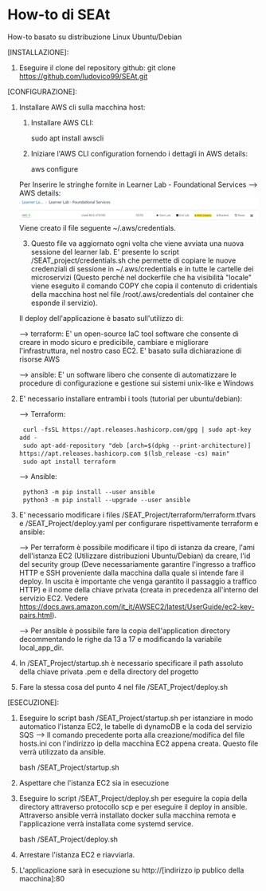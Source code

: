 # How-to di SEAt
How-to basato su distribuzione Linux Ubuntu/Debian

[INSTALLAZIONE]:

1) Eseguire il clone del repository github: git clone https://github.com/ludovico99/SEAt.git

[CONFIGURAZIONE]:

1) Installare AWS cli sulla macchina host:

    1) Installare AWS CLI:

        sudo apt install awscli

    2) Iniziare l'AWS CLI configuration fornendo i dettagli in AWS details:
    
        aws configure 

    Per Inserire le stringhe fornite in Learner Lab - Foundational Services --> AWS details:
    ![AWS details](/immagini/AWS_details.png)
    Viene creato il file seguente ~/.aws/credentials. 

    3) Questo file va aggiornato ogni volta che viene avviata una nuova sessione del learner lab.
    E' presente lo script /SEAT_project/credentials.sh che permette di copiare le nuove credenziali di sessione in  ~/.aws/credentials e in tutte le cartelle dei microservizi (Questo perchè nel dockerfile che ha visibilità "locale" viene eseguito il comando COPY che copia il contenuto di cridentials della macchina host nel file /root/.aws/credentials del container che esponde il servizio). 

    Il deploy dell'applicazione è basato sull'utilizzo  di:

    --> terraform: E' un open-source IaC tool software che consente di creare in modo sicuro e predicibile, cambiare e migliorare l'infrastruttura, nel nostro caso EC2. E' basato sulla dichiarazione di risorse AWS 

    --> ansible: E' un software libero che consente di automatizzare le procedure di configurazione e gestione sui sistemi unix-like e Windows

2) E' necessario installare entrambi i tools (tutorial per ubuntu/debian):

    --> Terraform: 

        curl -fsSL https://apt.releases.hashicorp.com/gpg | sudo apt-key add -
        sudo apt-add-repository "deb [arch=$(dpkg --print-architecture)] https://apt.releases.hashicorp.com $(lsb_release -cs) main"
        sudo apt install terraform

    --> Ansible:

        python3 -m pip install --user ansible
        python3 -m pip install --upgrade --user ansible

 3) E' necessario modificare i files /SEAT_Project/terraform/terraform.tfvars e /SEAT_Project/deploy.yaml per configurare rispettivamente terraform e ansible:

    --> Per terraform è possibile modificare il tipo di istanza da creare, l'ami dell'istanza EC2 (Utilizzare distribuzioni Ubuntu/Debian)  da creare, l'id del security group (Deve necessariamente garantire l'ingresso a traffico HTTP e SSH proveniente dalla macchina dalla quale si intende fare il deploy. In uscita è importante che venga garantito il passaggio a traffico HTTP) e il nome della chiave privata (creata in precedenza all'interno del servizio EC2. Vedere https://docs.aws.amazon.com/it_it/AWSEC2/latest/UserGuide/ec2-key-pairs.html).

    --> Per ansible è possibile fare la copia dell'application directory decommentando le righe da 13 a 17 e modificando la variabile local_app_dir. 

 4) In /SEAT_Project/startup.sh è necessario specificare il path assoluto della chiave privata .pem e della directory del progetto

 5) Fare la stessa cosa del punto 4 nel file /SEAT_Project/deploy.sh

[ESECUZIONE]:

1) Eseguire lo script bash /SEAT_Project/startup.sh per istanziare in modo automatico l'istanza EC2, le tabelle di dynamoDB e la coda del servizio SQS --> Il comando precedente porta alla creazione/modifica del file hosts.ini con l'indirizzo ip della macchina EC2 appena creata. Questo file verrà utilizzato da ansible.

      bash /SEAT_Project/startup.sh

2) Aspettare che l'istanza EC2 sia in esecuzione 

3) Eseguire lo script /SEAT_Project/deploy.sh per eseguire la copia della directory attraverso protocollo scp e per eseguire il deploy in ansible. Attraverso ansible verrà installato docker sulla macchina remota e l'applicazione verrà installata come systemd service.

      bash /SEAT_Project/deploy.sh

4) Arrestare l'istanza EC2 e riavviarla. 

5) L'applicazione sarà in esecuzione su http://[indirizzo ip publico della macchina]:80



